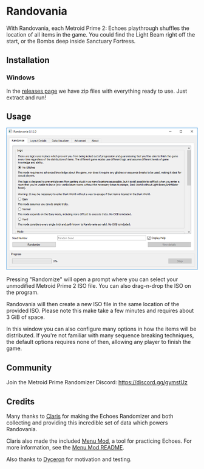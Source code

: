 # Randovania
With Randovania, each Metroid Prime 2: Echoes playthrough shuffles the location of all items in the game.
You could find the Light Beam right off the start, or the Bombs deep inside Sanctuary Fortress.  

## Installation

### Windows

In the [releases page](https://github.com/henriquegemignani/randovania/releases) we have zip files with everything ready to use.
Just extract and run!

## Usage

![Randovania GUI](randovania-readme/gui-1.png)

Pressing "Randomize" will open a prompt where you can select your unmodified Metroid Prime 2 ISO file.
You can also drag-n-drop the ISO on the program.

Randovania will then create a new ISO file in the same location of the provided ISO. Please note
this make take a few minutes and requires about 3 GiB of space.

In this window you can also configure many options in how the items will be distributed.
If you're not familiar with many sequence breaking techniques, the default options requires none
of then, allowing any player to finish the game.

## Community

Join the Metroid Prime Randomizer Discord: https://discord.gg/gymstUz
 
## Credits

Many thanks to [Claris](https://www.twitch.tv/claris) for
making the Echoes Randomizer and both collecting and providing this
incredible set of data which powers Randovania.

Claris also made the included [Menu Mod](https://www.dropbox.com/s/yhqqafaxfo3l4vn/Echoes%20Menu.7z), a tool for practicing Echoes.
For more information, see the [Menu Mod README](https://www.dropbox.com/s/yhqqafaxfo3l4vn/Echoes%20Menu.7z?file_subpath=%2FEchoes+Menu%2Freadme.txt).

Also thanks to [Dyceron](https://www.twitch.tv/dyceron) for motivation and testing.

